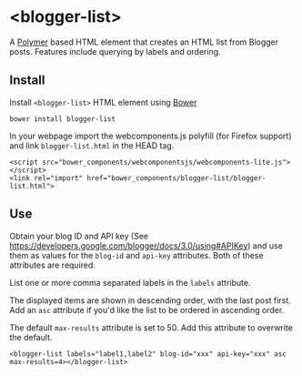 # &lt;blogger-list&gt;

A [Polymer](https://www.polymer-project.org) based HTML element that creates an HTML list from Blogger posts. Features include querying by labels and ordering.

## Install

Install `<blogger-list>` HTML element using [Bower](http://bower.io/)

	bower install blogger-list

In your webpage import the webcomponents.js polyfill (for Firefox support) and link `blogger-list.html` in the HEAD tag.

	<script src="bower_components/webcomponentsjs/webcomponents-lite.js"></script>
	<link rel="import" href="bower_components/blogger-list/blogger-list.html">
	
## Use

Obtain your blog ID and API key (See <https://developers.google.com/blogger/docs/3.0/using#APIKey>) and use them as values for the `blog-id` and `api-key` attributes. Both of these attributes are required.

List one or more comma separated labels in the `labels` attribute.

The displayed items are shown in descending order, with the last post first. Add an `asc` attribute if you'd like the list to be ordered in ascending order.

The default `max-results` attribute is set to 50. Add this attribute to overwrite the default.

	<blogger-list labels="label1,label2" blog-id="xxx" api-key="xxx" asc max-results=4></blogger-list>